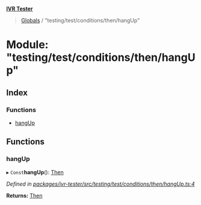 **[IVR Tester](../README.md)**

> [Globals](../README.md) / "testing/test/conditions/then/hangUp"

# Module: "testing/test/conditions/then/hangUp"

## Index

### Functions

* [hangUp](_testing_test_conditions_then_hangup_.md#hangup)

## Functions

### hangUp

▸ `Const`**hangUp**(): [Then](../interfaces/_testing_test_conditions_then_then_.then.md)

*Defined in [packages/ivr-tester/src/testing/test/conditions/then/hangUp.ts:4](https://github.com/SketchingDev/ivr-tester/blob/8e79354/packages/ivr-tester/src/testing/test/conditions/then/hangUp.ts#L4)*

**Returns:** [Then](../interfaces/_testing_test_conditions_then_then_.then.md)
